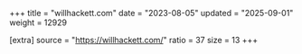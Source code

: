 +++
title = "willhackett.com"
date = "2023-08-05"
updated = "2025-09-01"
weight = 12929

[extra]
source = "https://willhackett.com/"
ratio = 37
size = 13
+++
